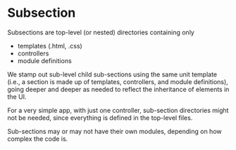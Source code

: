 # Subsection

Subsections are top-level (or nested) directories containing only 

* templates (.html, .css)
* controllers
* module definitions

We stamp out sub-level child sub-sections using the same unit template (i.e., a section is made up of templates, controllers, and module definitions), going deeper and deeper as needed to reflect the inheritance of elements in the UI.

For a very simple app, with just one controller, sub-section directories might not be needed, since everything is defined in the top-level files.

Sub-sections may or may not have their own modules, depending on how complex the code is.
